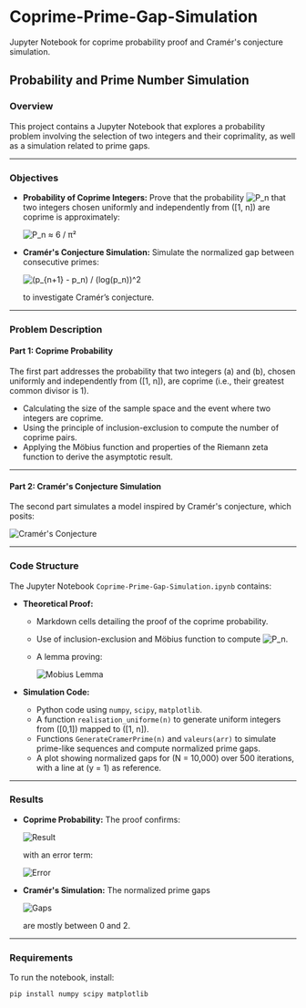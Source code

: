 # Coprime-Prime-Gap-Simulation

Jupyter Notebook for coprime probability proof and Cramér's conjecture simulation.

## Probability and Prime Number Simulation

### Overview

This project contains a Jupyter Notebook that explores a probability problem involving the selection of two integers and their coprimality, as well as a simulation related to prime gaps.

---

### Objectives

- **Probability of Coprime Integers:** Prove that the probability ![P_n](https://latex.codecogs.com/png.latex?\mathcal{P}_n) that two integers chosen uniformly and independently from \([1, n]\) are coprime is approximately:

  ![P_n ≈ 6 / π²](https://latex.codecogs.com/png.latex?\mathcal{P}_n%20\approx%20\frac{6}{\pi^2})

- **Cramér's Conjecture Simulation:** Simulate the normalized gap between consecutive primes:

  ![(p_{n+1} - p_n) / (log(p_n))^2](https://latex.codecogs.com/png.latex?\frac{\mathfrak{p}_{n+1}%20-%20\mathfrak{p}_n}{\log(\mathfrak{p}_n)^2})

  to investigate Cramér’s conjecture.

---

### Problem Description

#### Part 1: Coprime Probability

The first part addresses the probability that two integers \(a\) and \(b\), chosen uniformly and independently from \([1, n]\), are coprime (i.e., their greatest common divisor is 1).

- Calculating the size of the sample space and the event where two integers are coprime.
- Using the principle of inclusion-exclusion to compute the number of coprime pairs.
- Applying the Möbius function and properties of the Riemann zeta function to derive the asymptotic result.

---

#### Part 2: Cramér's Conjecture Simulation

The second part simulates a model inspired by Cramér's conjecture, which posits:

![Cramér's Conjecture](https://latex.codecogs.com/png.latex?\limsup_{n\to\infty}%20\frac{\mathfrak{p}_{n+1}%20-%20\mathfrak{p}_n}{\log(\mathfrak{p}_n)^2}%20=%201)

---

### Code Structure

The Jupyter Notebook `Coprime-Prime-Gap-Simulation.ipynb` contains:

- **Theoretical Proof:**
  - Markdown cells detailing the proof of the coprime probability.
  - Use of inclusion-exclusion and Möbius function to compute ![P_n](https://latex.codecogs.com/png.latex?\mathcal{P}_n).
  - A lemma proving:

    ![Mobius Lemma](https://latex.codecogs.com/png.latex?\sum_{n=1}^\infty%20\frac{\mu(n)}{n^s}%20=%20\frac{1}{\zeta(s)}%20\quad\text{for%20}s%20>%201)

- **Simulation Code:**
  - Python code using `numpy`, `scipy`, `matplotlib`.
  - A function `realisation_uniforme(n)` to generate uniform integers from \([0,1]\) mapped to \([1, n]\).
  - Functions `GenerateCramerPrime(n)` and `valeurs(arr)` to simulate prime-like sequences and compute normalized prime gaps.
  - A plot showing normalized gaps for \(N = 10,000\) over 500 iterations, with a line at \(y = 1\) as reference.

---

### Results

- **Coprime Probability:** The proof confirms:

  ![Result](https://latex.codecogs.com/png.latex?\mathcal{P}_n%20\approx%20\frac{6}{\pi^2}%20\approx%200.6079)

  with an error term:

  ![Error](https://latex.codecogs.com/png.latex?O\left(\frac{\ln%20n}{n}\right))

- **Cramér's Simulation:** The normalized prime gaps

  ![Gaps](https://latex.codecogs.com/png.latex?\frac{\mathfrak{p}_{n+1}%20-%20\mathfrak{p}_n}{\log(\mathfrak{p}_n)^2})

  are mostly between 0 and 2.

---

### Requirements

To run the notebook, install:

```bash
pip install numpy scipy matplotlib
